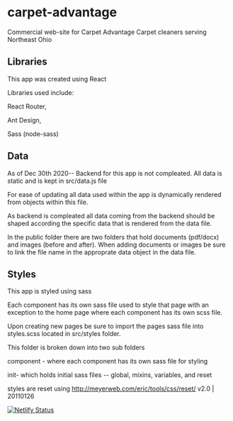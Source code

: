 # carpet-advantage
Commercial web-site for Carpet Advantage Carpet cleaners serving Northeast Ohio

## Libraries

This app was created using React

Libraries used include:

React Router,

Ant Design,

Sass (node-sass)

## Data

As of Dec 30th 2020--
Backend for this app is not compleated. 
All data is static and is kept in src/data.js file

For ease of updating all data used within the app is dynamically rendered from objects within this file. 

As backend is compleated all data coming from the backend should be shaped according the specific data that is rendered from the data file.

In the public folder there are two folders that hold documents (pdf/docx) and images (before and after). When adding documents or images be sure to link the file name in the approprate data object in the data file.

## Styles

This app is styled using sass


Each component has its own sass file used to style that page
with an exception to the home page where each component has its own scss file.

Upon creating new pages be sure to import the pages sass file into styles.scss located in src/styles folder.

This folder is broken down into two sub folders 

component - where each component has its own sass file for styling

init- which holds initial sass files -- global, mixins, variables, and reset

styles are reset using  http://meyerweb.com/eric/tools/css/reset/  v2.0 | 20110126

[![Netlify Status](https://api.netlify.com/api/v1/badges/6ae4bf51-08ec-415e-9b21-fbfaae0bb0bf/deploy-status)](https://app.netlify.com/sites/carpet-advantage/deploys)
